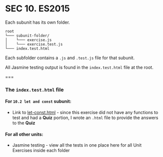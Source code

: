 # SEC 10. ES2015

Each subunit has its own folder.

```
root
└─── subunit-folder/
│    └─── exercise.js
│    └─── exercise.test.js
└─── index.test.html
```

Each subfolder contains a ```.js``` and ```.test.js``` file for that subunit.

All Jasmine testing output is found in the ```index.test.html``` file at the root.

===
### The ```index.test.html``` file

#### For ```10.2 let and const``` subunit:
- Link to [let-const.html](https://github.com/thetonyalvarez/sec-10-es2015/blob/main/10.2%20let%20and%20const/let-const.html) - since this exercise did not have any functions to test and had a **Quiz** portion, I wrote an ```.html``` file to provide the answers to the **Quiz**
#### For all other units:
- Jasmine testing - view all the tests in one place here for all Unit Exercises inside each folder
